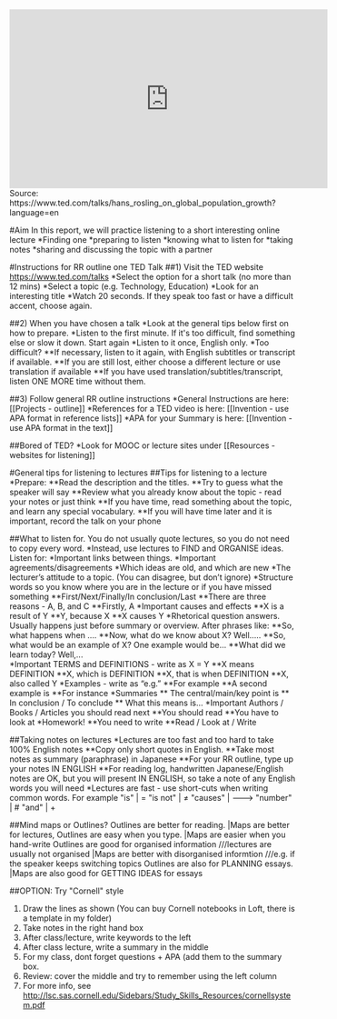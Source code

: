 <iframe src="https://embed-ssl.ted.com/talks/lang/en/hans_rosling_on_global_population_growth.html" width="560" height="315" frameborder="0" scrolling="no" webkitAllowFullScreen mozallowfullscreen allowFullScreen></iframe>
Source: https://www.ted.com/talks/hans_rosling_on_global_population_growth?language=en

#Aim
In this report, we will practice listening to a short interesting online lecture
*Finding one
*preparing to listen
*knowing what to listen for
*taking notes
*sharing and discussing the topic with a partner



#Instructions for RR outline one TED Talk
##1) Visit the TED website https://www.ted.com/talks
*Select the option for a short talk (no more than 12 mins)
*Select a topic (e.g. Technology, Education)
*Look for an interesting title
*Watch 20 seconds. If they speak too fast or have a difficult accent, choose again.

##2) When you have chosen a talk
*Look at the general tips below first on how to prepare.
*Listen to the first minute. If it's too difficult, find something else or slow it down. Start again
*Listen to it once, English only.
*Too difficult?
**If necessary, listen to it again, with English subtitles or transcript if available.
**If you are still lost, either choose a different lecture or use translation if available
**If you have used translation/subtitles/transcript, listen ONE MORE time without them.

##3) Follow general RR outline instructions
*General Instructions are here: [[Projects - outline]]
*References for a TED video is here: [[Invention - use APA format in reference lists]]
*APA for your Summary is here: [[Invention - use APA format in the text]]

##Bored of TED?
*Look for MOOC or lecture sites under [[Resources - websites for listening]]


#General tips for listening to lectures
##Tips for listening to a lecture
*Prepare:
**Read the description and the titles.
**Try to guess what the speaker will say
**Review what you already know about the topic - read your notes or just think
**If you have time, read something about the topic, and learn any special vocabulary.
**If you will have time later and it is important, record the talk on your phone


##What to listen for.
You do not usually quote lectures, so you do not need to copy every word.
*Instead, use lectures to FIND and ORGANISE ideas. Listen for:
*Important links between things.
*Important agreements/disagreements
*Which ideas are old, and which are new
*The lecturer’s attitude to a topic.  (You can disagree, but don’t ignore)
*Structure words so you know where you are in the lecture or if you have missed something
**First/Next/Finally/In conclusion/Last
**There are three reasons - A, B, and C
**Firstly, A
*Important causes and effects
**X is a result of Y
**Y, because X
**X causes Y
*Rhetorical question answers. Usually happens just before summary or overview. After phrases like:
**So, what happens when ....
**Now, what do we know about X?  Well.....
**So, what would be an example of X?  One example would be...
**What did we learn today? Well,...\
*Important TERMS and DEFINITIONS - write as X = Y
**X means DEFINITION
**X, which is DEFINITION
**X, that is when DEFINITION
**X, also called Y
*Examples - write as “e.g.”
**For example
**A second example is
**For instance
*Summaries
**	The central/main/key point is
**	In conclusion / To conclude
**	What this means is...
*Important Authors / Books / Articles you should read next
**You should read
**You have to look at
*Homework!
**You need to write
**Read / Look at / Write

##Taking notes on lectures
*Lectures are too fast and too hard to take 100% English notes
**Copy only short quotes in English.
**Take most notes as summary (paraphrase) in Japanese
**For your RR outline, type up your notes IN ENGLISH
**For reading log, handwritten Japanese/English notes are OK, but you will present IN ENGLISH, so take a note of any English words you will need
*Lectures are fast - use short-cuts when writing common words. For example
	"is" 		|	=
	"is not"	|	≠
	"causes"	|	--->
	"number"	|	#
	"and"		|	+

##Mind maps or Outlines?
Outlines are better for reading.	|Maps are better for lectures,
Outlines are easy when you type.	|Maps are easier when you hand-write
Outlines are good for organised information ///lectures are usually not organised |Maps are better with disorganised informtion ///e.g. if the speaker keeps switching topics
Outlines are also for PLANNING essays.	|Maps are also good for GETTING IDEAS for essays

##OPTION: Try "Cornell" style
1) Draw the lines as shown (You can buy Cornell notebooks in Loft, there is a template in my folder)
2) Take notes in the right hand box
3) After class/lecture, write keywords to the left
4) After class lecture, write a summary in the middle
5) For my class, dont forget questions + APA (add them to the summary box.
6) Review: cover the middle and try to remember using the left column
7) For more info, see http://lsc.sas.cornell.edu/Sidebars/Study_Skills_Resources/cornellsystem.pdf

